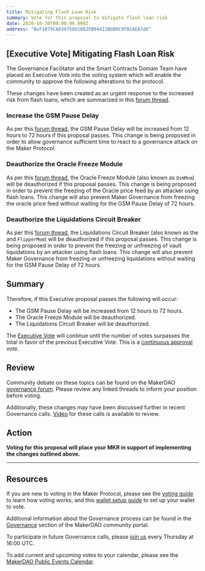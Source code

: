 ```yaml
---
title: Mitigating Flash Loan Risk
summary: Vote for this proposal to mitigate flash loan risk
date: 2020-10-30T00:00:00.000Z
address: "0xF1079CA834758b1082FB94412BbB0C9f024EA7d6"
---
```

## [Executive Vote] Mitigating Flash Loan Risk

The Governance Facilitator and the Smart Contracts Domain Team have placed an Executive Vote into the voting system which will enable the community to approve the following alterations to the protocol.

These changes have been created as an urgent response to the increased risk from flash loans, which are summarized in this [forum thread](https://forum.makerdao.com/t/urgent-flash-loans-and-securing-the-maker-protocol/4901).

### Increase the GSM Pause Delay

As per this [forum thread](https://forum.makerdao.com/t/urgent-flash-loans-and-securing-the-maker-protocol/4901), the GSM Pause Delay will be increased from 12 hours to 72 hours if this proposal passes. This change is being proposed in order to allow governance sufficient time to react to a governance attack on the Maker Protocol. 

### Deauthorize the Oracle Freeze Module

As per this [forum thread](https://forum.makerdao.com/t/urgent-flash-loans-and-securing-the-maker-protocol/4901), the Oracle Freeze Module (also known as `OsmMom`) will be deauthorized if this proposal passes. This change is being proposed in order to prevent the freezing of the Oracle price feed by an attacker using flash loans. This change will also prevent Maker Governance from freezing the oracle price feed without waiting for the GSM Pause Delay of 72 hours.

### Deauthorize the Liquidations Circuit Breaker

As per this [forum thread](https://forum.makerdao.com/t/urgent-flash-loans-and-securing-the-maker-protocol/4901), the Liquidations Circuit Breaker (also known as the  and `FlipperMom`) will be deauthorized if this proposal passes. This change is being proposed in order to prevent the freezing or unfreezing of vault liquidations by an attacker using flash loans. This change will also prevent Maker Governance from freezing or unfreezing liquidations without waiting for the GSM Pause Delay of 72 hours.

## Summary

Therefore, if this Executive proposal passes the following will occur:
- The GSM Pause Delay will be increased from 12 hours to 72 hours.
- The Oracle Freeze Module will be deauthorized.
- The Liquidations Circuit Breaker will be deauthorized.

The [Executive Vote](https://community-development.makerdao.com/en/learn/governance/on-chain-gov) will continue until the number of votes surpasses the total in favor of the previous Executive Vote. This is a [continuous approval](https://community-development.makerdao.com/en/learn/governance/how-voting-works) vote.

## Review

Community debate on these topics can be found on the MakerDAO [governance forum](https://forum.makerdao.com/). Please review any linked threads to inform your position before voting.

Additionally, these changes may have been discussed further in recent Governance calls. [Video](https://www.youtube.com/playlist?list=PLLzkWCj8ywWNq5-90-Id6VPSsrk4OWVan) for these calls is available to review.

## Action

**Voting for this proposal will place your MKR in support of implementing the changes outlined above.**

---

## Resources

If you are new to voting in the Maker Protocol, please see the [voting guide](https://community-development.makerdao.com/en/learn/governance/how-voting-works/) to learn how voting works, and this [wallet setup guide](https://community-development.makerdao.com/en/learn/governance/voting-setup/) to set up your wallet to vote.

Additional information about the Governance process can be found in the [Governance](https://community-development.makerdao.com/en/learn/governance) section of the MakerDAO community portal.

To participate in future Governance calls, please [join us](https://github.com/makerdao/community/tree/master/governance/governance-and-risk-meetings) every Thursday at 16:00 UTC.

To add current and upcoming votes to your calendar, please see the [MakerDAO Public Events Calendar](https://calendar.google.com/calendar/embed?src=makerdao.com_3efhm2ghipksegl009ktniomdk%40group.calendar.google.com&amp;ctz=UTC&amp;mode=week&amp;showCalendars=0&amp;showPrint=0).